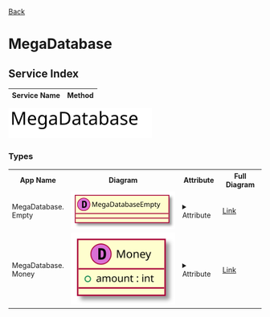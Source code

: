 
[Back](../README.md)


# MegaDatabase

## Service Index
| Service Name | Method |
----|----

![](integration.svg)











### Types

<table>
<tr>
<th>App Name</th>
<th>Diagram</th>
<th>Attribute</th>
<th>Full Diagram</th>


</tr>


<tr>
<td>

MegaDatabase.<br>Empty
</td>
<td>

<img src="MegaDatabase/Emptysimple.svg">
</td>
<td> 

<details closed><summary>Attribute</summary><br>Empty Empty Empty</details> 
</td>
<td>

<a href="MegaDatabase/Empty.svg">Link</a>
</td>
</tr>
<tr>
<td>

MegaDatabase.<br>Money
</td>
<td>

<img src="MegaDatabase/Moneysimple.svg">
</td>
<td> 

<details closed><summary>Attribute</summary><br>Money Money Money</details> 
</td>
<td>

<a href="MegaDatabase/Money.svg">Link</a>
</td>
</tr>
</table>

